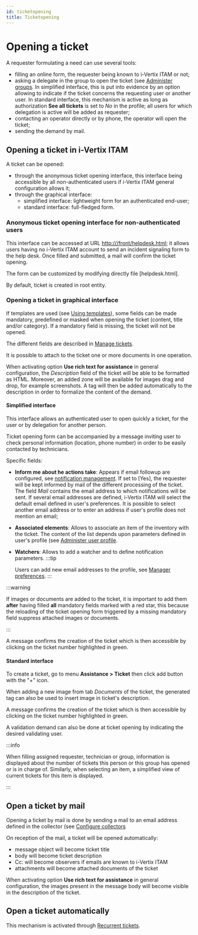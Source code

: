 ```yaml
---
id: ticketopening
title: Ticketopening
---
```


# Opening a ticket

A requester formulating a need can use several tools:

- filling an online form, the requester being known to i-Vertix ITAM or not;
- asking a delegate in the group to open the ticket (see
  [Administer groups](/asset-management/modules/administration/groups). In simplified interface, this is put into evidence by an
  option allowing to indicate if the ticket concerns the requesting user
  or another user. In standard interface, this mechanism is active as
  long as authorization **See all tickets** is set to *No* in the
  profile; all users for which delegation is active will be added as
  requester;
- contacting an operator directly or by phone, the operator will open
  the ticket;
- sending the demand by mail.

## Opening a ticket in i-Vertix ITAM

A ticket can be opened:

- through the anonymous ticket opening interface, this interface being
  accessible by all non-authenticated users if i-Vertix ITAM general
  configuration allows it;
- through the graphical interface:
  - simplified interface: lightweight form for an authenticated
    end-user;
  - standard interface: full-fledged form.

### Anonymous ticket opening interface for non-authenticated users

This interface can be accessed at URL [http:///front/helpdesk.html](http:///front/helpdesk.html); it
allows users having no i-Vertix ITAM account to send an incident signaling form
to the help desk. Once filled and submitted, a mail will confirm the
ticket opening.

The form can be customized by modifying directly file
[helpdesk.html].

By default, ticket is created in root entity.

### Opening a ticket in graphical interface

If templates are used (see
[Using templates](/asset-management/modules/overview/templates)), some fields can be made mandatory, predefined or masked
when opening the ticket (content, title and/or category). If a mandatory
field is missing, the ticket will not be opened.

The different fields are described in
[Manage tickets](ticketmanagement).

It is possible to attach to the ticket one or more documents in one
operation.

When activating option **Use rich text for assistance** in general
configuration, the *Description* field of the ticket will be able to be
formatted as HTML. Moreover, an added zone will be available for images
drag and drop, for example screenshots. A tag will then be added
automatically to the description in order to formalize the content of
the demand.

#### Simplified interface

This interface allows an authenticated user to open quickly a ticket,
for the user or by delegation for another person.

Ticket opening form can be accompanied by a message inviting user to
check personal information (location, phone number) in order to be
easily contacted by technicians.

Specific fields:

- **Inform me about he actions take**: Appears if email followup are
  configured, see
  [notification management](configure_notifications). If set to [Yes], the requester will be kept
  informed by mail of the different processing of the ticket. The field
  *Mail* contains the email address to which notifications will be sent.
  If several email addresses are defined, i-Vertix ITAM will select the default
  email defined in user's preferences. It is possible to select another
  email address or to enter an address if user's profile does not
  mention an email;

- **Associated elements**: Allows to associate an item of the inventory
  with the ticket. The content of the list depends upon parameters
  defined in user's profile (see
  [Administer user profile](/asset-management/modules/administration/profiles/profiles).

- **Watchers**: Allows to add a watcher and to define notification
  parameters.
:::tip

  Users can add new email addresses to the profile, see
  [Manager preferences](/asset-management/first-steps/preferences).
:::

:::warning

If images or documents are added to the ticket, it is important to add
them **after** having filled **all** mandatory fields marked with a
red star, this because the reloading of the ticket opening form
triggered by a missing mandatory field suppress attached images or
documents.

:::

A message confirms the creation of the ticket which is then accessible
by clicking on the ticket number highlighted in green.

#### Standard interface

To create a ticket, go to menu **Assistance \> Ticket** then click add
button with the "+" icon.

When adding a new image from tab *Documents* of the ticket, the
generated tag can also be used to insert image in ticket's description.

A message confirms the creation of the ticket which is then accessible
by clicking on the ticket number highlighted in green.

A validation demand can also be done at ticket opening by indicating the
desired validating user.

:::info

When filling assigned requester, technician or group, information is
displayed about the number of tickets this person or this group has
opened or is in charge of. Similarly, when selecting an item, a
simplified view of current tickets for this item is displayed.

:::

## Open a ticket by mail

Opening a ticket by mail is done by sending a mail to an email address
defined in the collector (see
[Configure collectors](/asset-management/modules/configuration/collectors)

On reception of the mail, a ticket will be opened automatically:

- message object will become ticket title
- body will become ticket description
- Cc: will become observers if emails are known to i-Vertix ITAM
- attachments will become attached documents of the ticket

When activating option **Use rich text for assistance** in general
configuration, the images present in the message body will become
visible in the description of the ticket.

## Open a ticket automatically

This mechanism is activated through
[Recurrent tickets](recurrentticket).
